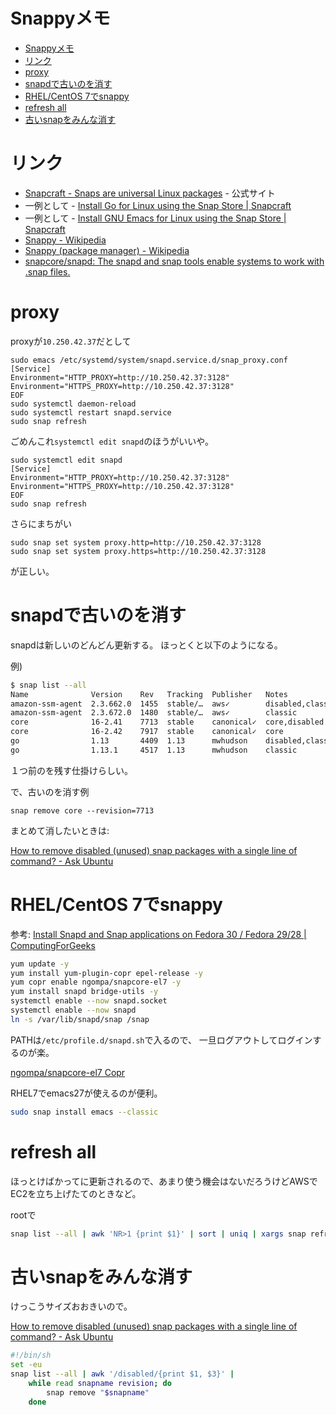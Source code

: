 # Snappyメモ

- [Snappyメモ](#snappyメモ)
- [リンク](#リンク)
- [proxy](#proxy)
- [snapdで古いのを消す](#snapdで古いのを消す)
- [RHEL/CentOS 7でsnappy](#rhelcentos-7でsnappy)
- [refresh all](#refresh-all)
- [古いsnapをみんな消す](#古いsnapをみんな消す)

# リンク

- [Snapcraft - Snaps are universal Linux packages](https://snapcraft.io/) - 公式サイト
- 一例として - [Install Go for Linux using the Snap Store | Snapcraft](https://snapcraft.io/go)
- 一例として - [Install GNU Emacs for Linux using the Snap Store | Snapcraft](https://snapcraft.io/emacs)
- [Snappy - Wikipedia](https://ja.wikipedia.org/wiki/Snappy)
- [Snappy (package manager) - Wikipedia](<https://en.wikipedia.org/wiki/Snappy_(package_manager)>)
- [snapcore/snapd: The snapd and snap tools enable systems to work with \.snap files\.](https://github.com/snapcore/snapd)

# proxy

proxyが`10.250.42.37`だとして

```
sudo emacs /etc/systemd/system/snapd.service.d/snap_proxy.conf
[Service]
Environment="HTTP_PROXY=http://10.250.42.37:3128"
Environment="HTTPS_PROXY=http://10.250.42.37:3128"
EOF
sudo systemctl daemon-reload
sudo systemctl restart snapd.service
sudo snap refresh
```

ごめんこれ`systemctl edit snapd`のほうがいいや。

```
sudo systemctl edit snapd
[Service]
Environment="HTTP_PROXY=http://10.250.42.37:3128"
Environment="HTTPS_PROXY=http://10.250.42.37:3128"
EOF
sudo snap refresh
```

さらにまちがい

```
sudo snap set system proxy.http=http://10.250.42.37:3128
sudo snap set system proxy.https=http://10.250.42.37:3128
```

が正しい。

# snapdで古いのを消す

snapdは新しいのどんどん更新する。
ほっとくと以下のようになる。

例)

```bash
$ snap list --all
Name              Version    Rev   Tracking  Publisher   Notes
amazon-ssm-agent  2.3.662.0  1455  stable/…  aws✓        disabled,classic
amazon-ssm-agent  2.3.672.0  1480  stable/…  aws✓        classic
core              16-2.41    7713  stable    canonical✓  core,disabled
core              16-2.42    7917  stable    canonical✓  core
go                1.13       4409  1.13      mwhudson    disabled,classic
go                1.13.1     4517  1.13      mwhudson    classic
```

１つ前のを残す仕掛けらしい。

で、古いのを消す例

```
snap remove core --revision=7713
```

まとめて消したいときは:

[How to remove disabled (unused) snap packages with a single line of command? - Ask Ubuntu](https://askubuntu.com/questions/1036633/how-to-remove-disabled-unused-snap-packages-with-a-single-line-of-command)

# RHEL/CentOS 7でsnappy

参考: [Install Snapd and Snap applications on Fedora 30 / Fedora 29/28 | ComputingForGeeks](https://computingforgeeks.com/install-snapd-and-snap-applications-on-fedora/)

```bash
yum update -y
yum install yum-plugin-copr epel-release -y
yum copr enable ngompa/snapcore-el7 -y
yum install snapd bridge-utils -y
systemctl enable --now snapd.socket
systemctl enable --now snapd
ln -s /var/lib/snapd/snap /snap
```

PATHは`/etc/profile.d/snapd.sh`で入るので、
一旦ログアウトしてログインするのが楽。

[ngompa/snapcore-el7 Copr](https://copr.fedorainfracloud.org/coprs/ngompa/snapcore-el7/)

RHEL7でemacs27が使えるのが便利。

```sh
sudo snap install emacs --classic
```

# refresh all

ほっとけばかってに更新されるので、あまり使う機会はないだろうけどAWSでEC2を立ち上げたてのときなど。

rootで

```sh
snap list --all | awk 'NR>1 {print $1}' | sort | uniq | xargs snap refresh
```

# 古いsnapをみんな消す

けっこうサイズおおきいので。

[How to remove disabled (unused) snap packages with a single line of command? - Ask Ubuntu](https://askubuntu.com/questions/1036633/how-to-remove-disabled-unused-snap-packages-with-a-single-line-of-command)

```sh
#!/bin/sh
set -eu
snap list --all | awk '/disabled/{print $1, $3}' |
    while read snapname revision; do
        snap remove "$snapname"
    done
```
